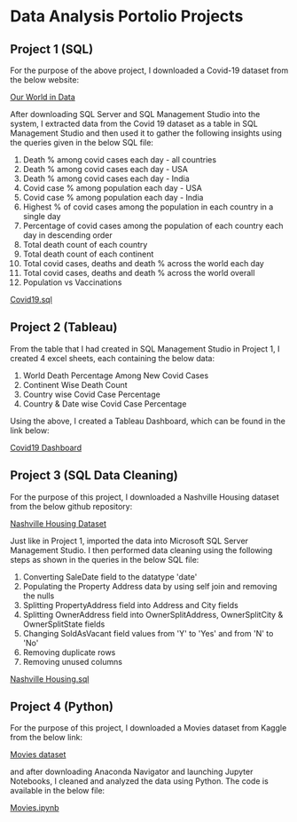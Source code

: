 # Data Analysis Portolio Projects

## Project 1 (SQL)

For the purpose of the above project, I downloaded a Covid-19 dataset from the below website:

<a href = "https://ourworldindata.org/covid-deaths"> Our World in Data </a>

After downloading SQL Server and SQL Management Studio into the system, I extracted data from the Covid 19 dataset as a table in SQL Management Studio and then used it to gather the following insights using the queries given in the below SQL file:

1. Death % among covid cases each day - all countries
2. Death % among covid cases each day - USA
3. Death % among covid cases each day - India
4. Covid case % among population each day - USA
5. Covid case % among population each day - India
6. Highest % of covid cases among the population in each country in a single day
7. Percentage of covid cases among the population of each country each day in descending order
8. Total death count of each country
9. Total death count of each continent
10. Total covid cases, deaths and death % across the world each day
11. Total covid cases, deaths and death % across the world overall
12. Population vs Vaccinations

<a href = "Project 1/Covid19.sql"> Covid19.sql </a>

## Project 2 (Tableau)

From the table that I had created in SQL Management Studio in Project 1, I created 4 excel sheets, each containing the below data:

1. World Death Percentage Among New Covid Cases
2. Continent Wise Death Count
3. Country wise Covid Case Percentage
4. Country & Date wise Covid Case Percentage

Using the above, I created a Tableau Dashboard, which can be found in the link below:

<a href = "https://public.tableau.com/app/profile/rahul5702/viz/Covid19_16693640120540/Dashboard1"> Covid19 Dashboard </a>

## Project 3 (SQL Data Cleaning)

For the purpose of this project, I downloaded a Nashville Housing dataset from the below github repository:

<a href = "https://github.com/AlexTheAnalyst/PortfolioProjects"> Nashville Housing Dataset </a>

Just like in Project 1, imported the data into Microsoft SQL Server Management Studio. I then performed data cleaning using the following steps as shown in the queries in the below SQL file:

1. Converting SaleDate field to the datatype 'date'
2. Populating the Property Address data by using self join and removing the nulls
3. Splitting PropertyAddress field into Address and City fields
4. Splitting OwnerAddress field into OwnerSplitAddress, OwnerSplitCity & OwnerSplitState fields
5. Changing SoldAsVacant field values from 'Y' to 'Yes' and from 'N' to 'No'
6. Removing duplicate rows
7. Removing unused columns

<a href = "Project 3/Nashville Housing.sql"> Nashville Housing.sql </a>

## Project 4 (Python)

For the purpose of this project, I downloaded a Movies dataset from Kaggle from the below link:

<a href = "https://www.kaggle.com/datasets/danielgrijalvas/movies"> Movies dataset </a>

and after downloading Anaconda Navigator and launching Jupyter Notebooks, I cleaned and analyzed the data using Python. The code is available in the below file:

<a href = "Project 4/Movies.ipynb"> Movies.ipynb </a>
